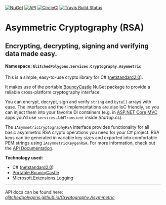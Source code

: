 [![NuGet](https://img.shields.io/nuget/v/GlitchedPolygons.Services.Cryptography.Asymmetric.svg)](https://www.nuget.org/packages/GlitchedPolygons.Services.Cryptography.Asymmetric)
[![API](https://img.shields.io/badge/api-docs-informational)](https://glitchedpolygons.github.io/Cryptography.Asymmetric/api/GlitchedPolygons.Services.Cryptography.Asymmetric.html) [![CircleCI](https://circleci.com/gh/GlitchedPolygons/Cryptography.Asymmetric.svg?style=shield)](https://circleci.com/gh/GlitchedPolygons/Cryptography.Asymmetric) [![Travis Build Status](https://travis-ci.org/GlitchedPolygons/Cryptography.Asymmetric.svg?branch=master)](https://travis-ci.org/GlitchedPolygons/Cryptography.Asymmetric)

# Asymmetric Cryptography (RSA)

## Encrypting, decrypting, signing and verifying data made easy.

#### Namespace:  `GlitchedPolygons.Services.Cryptography.Asymmetric`

This is a simple, easy-to-use crypto library for C# ([netstandard2.0](https://github.com/dotnet/standard/blob/master/docs/versions/netstandard2.0.md)).

It makes use of the portable [BouncyCastle](https://www.bouncycastle.org/) NuGet package to provide a reliable cross-platform cryptography interface.

You can encrypt, decrypt, sign and verify `string` and `byte[]` arrays with ease. The interfaces and their implementations are also IoC friendly, so you can inject them into your favorite DI containers (e.g. in [ASP.NET Core MVC](https://docs.microsoft.com/en-us/aspnet/core/mvc/overview?view=aspnetcore-2.2) apps you'd use `services.AddTransient` inside _Startup.cs_).

The `IAsymmetricCryptographyRSA` interface provides functionality for all basic asymmetric RSA crypto operations you need for your C# project. 
RSA keys can be generated in variable key sizes and exported into comfortable PEM strings using `IAsymmetricKeygenRSA`.
For more information, check out the [API Documentation](https://glitchedpolygons.github.io/Cryptography.Asymmetric/api/GlitchedPolygons.Services.Cryptography.Asymmetric.html).

**Technology used:**
* C# ([netstandard2.0](https://github.com/dotnet/standard/blob/master/docs/versions/netstandard2.0.md))
* [Portable.BouncyCastle](https://github.com/onovotny/bc-csharp)
* [Microsoft.Extensions.Logging](https://github.com/aspnet/Extensions/tree/master/src/Logging)

---

API docs can be found here:
_[glitchedpolygons.github.io/Cryptography.Asymmetric](https://glitchedpolygons.github.io/Cryptography.Asymmetric/api/GlitchedPolygons.Services.Cryptography.Asymmetric.html)_
